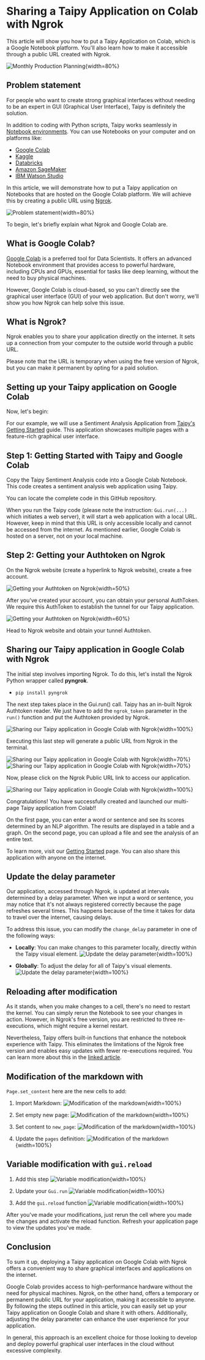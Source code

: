 # Sharing a Taipy Application on Colab with Ngrok

This article will show you how to put a Taipy Application on Colab, which is a Google Notebook 
platform. You'll also learn how to make it accessible through a public URL created with Ngrok.

![Monthly Production Planning](Sharing_Taipy_Ngrok_1.png){width=80%}

## Problem statement

For people who want to create strong graphical interfaces without needing to be an expert in GUI 
(Graphical User Interface), Taipy is definitely the solution.

In addition to coding with Python scripts, Taipy works seamlessly in 
[Notebook environments](https://www.taipy.io/tips/taipy-gui/taipy-in-jupyter-notebooks/).
You can use Notebooks on your computer and on platforms like:

- [Google Colab](https://colab.google/)
- [Kaggle](https://www.kaggle.com/)
- [Databricks](https://www.databricks.com/)
- [Amazon SageMaker](https://aws.amazon.com/fr/sagemaker/)
- [IBM Watson Studio](https://www.ibm.com/products/watson-studio)

In this article, we will demonstrate how to put a Taipy application on Notebooks that are hosted 
on the Google Colab platform. We will achieve this by creating a public URL using 
[Ngrok](https://ngrok.com/).

![Problem statement](Sharing_Taipy_Ngrok_1.png){width=80%}

To begin, let's briefly explain what Ngrok and Google Colab are.

## What is Google Colab?

[Google Colab](https://colab.google/) is a preferred tool for Data Scientists. It offers an 
advanced Notebook environment that provides access to powerful hardware, 
including CPUs and GPUs, essential for tasks like deep learning, without the need to buy 
physical machines.

However, Google Colab is cloud-based, so you can't directly see the graphical user interface 
(GUI) of your web application. But don't worry, we'll show you how Ngrok can help solve this issue.

## What is Ngrok?

Ngrok enables you to share your application directly on the internet. It sets up a connection 
from your computer to the outside world through a public URL.

Please note that the URL is temporary when using the free version of Ngrok, but you can make it 
permanent by opting for a paid solution.

## Setting up your Taipy application on Google Colab

Now, let's begin:

For our example, we will use a Sentiment Analysis Application from 
[Taipy's Getting Started](https://github.com/Avaiga/demo-sentiment-analysis) guide. This 
application showcases multiple pages with a feature-rich graphical user interface.

## Step 1: Getting Started with Taipy and Google Colab

Copy the Taipy Sentiment Analysis code into a Google Colab Notebook. This code creates a 
sentiment analysis web application using Taipy.

You can locate the complete code in this GitHub repository.

When you run the Taipy code (please note the instruction: `Gui.run(...)` which initiates a web 
server), it will start a web application with a local URL. However, keep in mind that 
this URL is only accessible locally and cannot be accessed from the internet. As mentioned 
earlier, Google Colab is hosted on a server, not on your local machine.

## Step 2: Getting your Authtoken on Ngrok

On the Ngrok website (create a hyperlink to Ngrok website), create a free account.

![Getting your Authtoken on Ngrok](Sharing_Taipy_Ngrok_2.png){width=50%}

After you've created your account, you can obtain your personal AuthToken. We require this 
AuthToken to establish the tunnel for our Taipy application.

![Getting your Authtoken on Ngrok](Sharing_Taipy_Ngrok_3.png){width=60%}

Head to Ngrok website and obtain your tunnel Authtoken.

## Sharing our Taipy application in Google Colab with Ngrok

The initial step involves importing Ngrok. To do this, let's install the Ngrok Python wrapper 
called **pyngrok**.

- `pip install pyngrok`

The next step takes place in the Gui.run() call. Taipy has an in-built Ngrok Authtoken reader. 
We just have to add the `ngrok_token` parameter in the `run()` function and put the Authtoken 
provided by Ngrok.

![Sharing our Taipy application in Google Colab with Ngrok](Sharing_Taipy_Ngrok_4.png){width=100%}

Executing this last step will generate a public URL from Ngrok in the terminal.

![Sharing our Taipy application in Google Colab with Ngrok](Sharing_Taipy_Ngrok_5.png){width=70%}
![Sharing our Taipy application in Google Colab with Ngrok](Sharing_Taipy_Ngrok_5_1.png){width=70%}

Now, please click on the Ngrok Public URL link to access our application.

![Sharing our Taipy application in Google Colab with Ngrok](taipy_ngrok_app.gif){width=100%}

Congratulations! You have successfully created and launched our multi-page Taipy application 
from Colab!!

On the first page, you can enter a word or sentence and see its scores determined by an NLP 
algorithm. The results are displayed in a table and a graph. On the second page, you can upload 
a file and see the analysis of an entire text.

To learn more, visit our 
[Getting Started](https://docs.taipy.io/en/develop/getting_started/) page. You can also share 
this application with anyone on the internet.

## Update the delay parameter

Our application, accessed through Ngrok, is updated at intervals determined by a delay parameter.
When we input a word or sentence, you may notice that it's not always registered correctly 
because the page refreshes several times. This happens because of the time it takes for data to 
travel over the internet, causing delays.

To address this issue, you can modify the `change_delay` parameter in one of the following ways:

- **Locally**: You can make changes to this parameter locally, directly within the Taipy visual 
  element.
  ![Update the delay parameter](Sharing_Taipy_Ngrok_6.png){width=100%}

- **Globally**: To adjust the delay for all of Taipy's visual elements.
  ![Update the delay parameter](Sharing_Taipy_Ngrok_7.png){width=100%}

## Reloading after modification

As it stands, when you make changes to a cell, there's no need to restart the kernel. You can 
simply rerun the Notebook to see your changes in action. However, in Ngrok's free version, you 
are restricted to three re-executions, which might require a kernel restart.

Nevertheless, Taipy offers built-in functions that enhance the notebook experience with Taipy. 
This eliminates the limitations of the Ngrok free version 
and enables easy updates with fewer re-executions required. You can learn more about this in the 
[linked article](https://www.taipy.io/tips/taipy-gui/taipy-in-jupyter-notebooks/).

## Modification of the markdown with

`Page.set_content` here are the new cells to add:

1. Import Markdown:
   ![Modification of the markdown](Sharing_Taipy_Ngrok_8.png){width=100%}

2. Set empty new page:
   ![Modification of the markdown](Sharing_Taipy_Ngrok_9.png){width=100%}

3. Set content to `new_page`:
   ![Modification of the markdown](Sharing_Taipy_Ngrok_10.png){width=100%}

4. Update the `pages` definition:
   ![Modification of the markdown](Sharing_Taipy_Ngrok_11.png){width=100%}

## Variable modification with `gui.reload`

1. Add this step
   ![Variable modification](Sharing_Taipy_Ngrok_12.png){width=100%}

2. Update your `Gui.run`
   ![Variable modification](Sharing_Taipy_Ngrok_13.png){width=100%}

3. Add the `gui.reload` function
   ![Variable modification](Sharing_Taipy_Ngrok_14.png){width=100%}

After you've made your modifications, just rerun the cell where you made the changes and 
activate the reload function. Refresh your application page to view the updates you've made.

## Conclusion

To sum it up, deploying a Taipy application on Google Colab with Ngrok offers a convenient way 
to share graphical interfaces and applications on the internet.

Google Colab provides access to high-performance hardware without the need for physical machines.
Ngrok, on the other hand, offers a temporary or permanent public URL for your application, 
making it accessible to anyone. By following the steps outlined in this article, you can easily 
set up your Taipy application on Google Colab and share it with others. Additionally, adjusting 
the delay parameter can enhance the user experience for your application.

In general, this approach is an excellent choice for those looking to develop and deploy 
powerful graphical user interfaces in the cloud without excessive complexity.

